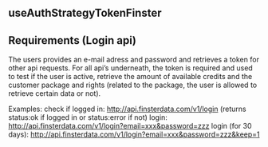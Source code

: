 ## useAuthStrategyTokenFinster

## Requirements (Login api)

The users provides an e-mail adress and password and retrieves a token for other api requests.
For all api’s underneath, the token is required and used to test if the user is active, retrieve the amount of available credits and the customer package and rights (related to the package, the user is allowed to retrieve certain data or not).

Examples:
check if logged in: http://api.finsterdata.com/v1/login (returns status:ok if logged in or status:error if not)
login: http://api.finsterdata.com/v1/login?email=xxx&password=zzz
login (for 30 days): http://api.finsterdata.com/v1/login?email=xxx&password=zzz&keep=1
